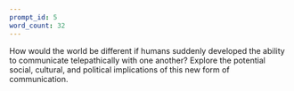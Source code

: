 ```yaml
---
prompt_id: 5
word_count: 32
---
```


How would the world be different if humans suddenly developed the ability to communicate telepathically with one another? Explore the potential social, cultural, and political implications of this new form of communication.
